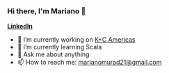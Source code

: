 ### Hi there, I'm Mariano 👋

**[LinkedIn](https://www.linkedin.com/in/marianomurad)**

- 🔭 I’m currently working on [K+C Americas](https://www.kinandcarta.com/en-us/)
- 🌱 I’m currently learning Scala 
- 💬 Ask me about anything
- 📫 How to reach me: marianomurad21@gmail.com
